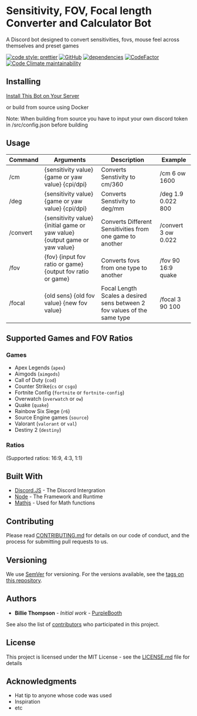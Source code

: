 # Sensitivity, FOV, Focal length Converter and Calculator Bot

A Discord bot designed to convert sensitivities, fovs, mouse feel across themselves and preset games

[![code style: prettier](https://img.shields.io/badge/code_style-prettier-ff69b4.svg?style=flat-square)](https://github.com/prettier/prettier)
[![GitHub](https://img.shields.io/github/license/AnimaFPS/FPSMath-bot?style=flat-square)](https://github.com/AnimaFPS/FPSMath-bot/blob/main/LICENSE)
[![dependencies](https://david-dm.org/AnimaFPS/FPSMath-bot.svg?style=flat-square)](https://david-dm.org/AnimaFPS/FPSMath-bot)
[![CodeFactor](https://www.codefactor.io/repository/github/animafps/fpsmath-bot/badge/main?style=flat-square)](https://www.codefactor.io/repository/github/animafps/fpsmath-bot/overview/main)
[![Code Climate maintainability](https://img.shields.io/codeclimate/maintainability/AnimaFPS/FPSMath-bot?style=flat-square)](https://codeclimate.com/github/AnimaFPS/FPSMath-bot)

## Installing

[Install This Bot on Your Server](https://discordapp.com/api/oauth2/authorize?client_id=792712521546465301&scope=bot&permissions=10240)

or build from source using Docker

Note: When building from source you have to input your own discord token in /src/config.json before building

## Usage

| Command  | Arguments                                                                  | Description                                                              | Example             |
| -------- | -------------------------------------------------------------------------- | ------------------------------------------------------------------------ | ------------------- |
| /cm      | {sensitivity value} {game or yaw value} {cpi/dpi}                          | Converts Senstivity to cm/360                                            | /cm 6 ow 1600       |
| /deg     | {sensitivity value} {game or yaw value} {cpi/dpi}                          | Converts Senstivity to deg/mm                                            | /deg 1.9 0.022 800  |
| /convert | {sensitivity value} {initial game or yaw value} {output game or yaw value} | Converts Different Sensitivities from one game to another                | /convert 3 ow 0.022 |
| /fov     | {fov} {input fov ratio or game} {output fov ratio or game}                 | Converts fovs from one type to another                                   | /fov 90 16:9 quake  |
| /focal   | {old sens} {old fov value} {new fov value}                                 | Focal Length Scales a desired sens between 2 fov values of the same type | /focal 3 90 100     |

## Supported Games and FOV Ratios

### Games

- Apex Legends (`apex`)
- Aimgods (`aimgods`)
- Call of Duty (`cod`)
- Counter Strike(`cs` or `csgo`)
- Fortnite Config (`fortnite` or `fortnite-config`)
- Overwatch (`overwatch` or `ow`)
- Quake (`quake`)
- Rainbow Six Siege (`r6`)
- Source Engine games (`source`)
- Valorant (`valorant` or `val`)
- Destiny 2 (`destiny`)

### Ratios

(Supported ratios: 16:9, 4:3, 1:1)

## Built With

- [Discord.JS](https://github.com/discordjs/discord.js) - The Discord Intergration
- [Node](https://nodejs.org/) - The Framework and Runtime
- [Mathjs](https://mathjs.org/) - Used for Math functions

## Contributing

Please read [CONTRIBUTING.md](https://gist.github.com/PurpleBooth/b24679402957c63ec426) for details on our code of conduct, and the process for submitting pull requests to us.

## Versioning

We use [SemVer](http://semver.org/) for versioning. For the versions available, see the [tags on this repository](https://github.com/your/project/tags).

## Authors

- **Billie Thompson** - _Initial work_ - [PurpleBooth](https://github.com/PurpleBooth)

See also the list of [contributors](https://github.com/your/project/contributors) who participated in this project.

## License

This project is licensed under the MIT License - see the [LICENSE.md](LICENSE.md) file for details

## Acknowledgments

- Hat tip to anyone whose code was used
- Inspiration
- etc

